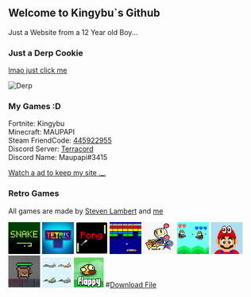 ## Welcome to Kingybu`s Github                                                                         

Just a Website from a 12 Year old Boy...

### Just a Derp Cookie

[lmao just click me](https://www.youtube.com/watch?v=NfSGm9DDQ3o)

<img src="https://lh3.googleusercontent.com/0Uowdfw88nMFMzk87J7CuKGAqGBs-Uts-6Ur8M1wu99mYOb6DlJ9sDrHeEWOyx0v9utUtLxnZTKeOZb74E72pA=s400" alt="Derp" width="200" height="200">





### My Games :D

Fortnite: Kingybu     
Minecraft: MAUPAPI                                                            
Steam FriendCode: [445922955](https://s.team/p/cpng-fvmq/WFJDBPKB)                                   
Discord Server: [Terracord](https://discord.gg/BqYH9pA)            
Discord Name: Maupapi#3415

[Watch a ad to keep my site ._.](ADS.html)     


### Retro Games
All games are made by [Steven Lambert](https://gist.github.com/straker) and [me](https://github.com/Kingybu)

[![Snake](snake.png "Snake")](snake.html)
[![Tetris](tetris.png "Tetris")](tetris.html)
[![Pong](pong.png "Pong")](pong.html)
[![Breakout](Breakout.png "Breakout")](breakout.html)
[![Bomberman](bomberman.png "Bomberman")](bomberman.html)
[![Jetcat](Jetcat.png "Jetcat")](jetcat.html)
[![super mario Odyssey](mario.png "super mario Odyssey")](Marion.html)
[![Battlenite Pixel](battlenite.png "Battlenite Pixel")](battlenite.html)
[![Mission I The Plane](plane.jpg "Mission I The Plane")](plane.html)
[![Flappy Bird](Bird.png "Flappy bird")](bird.html)
#<a href="patrick.png" download>Download File</a>


